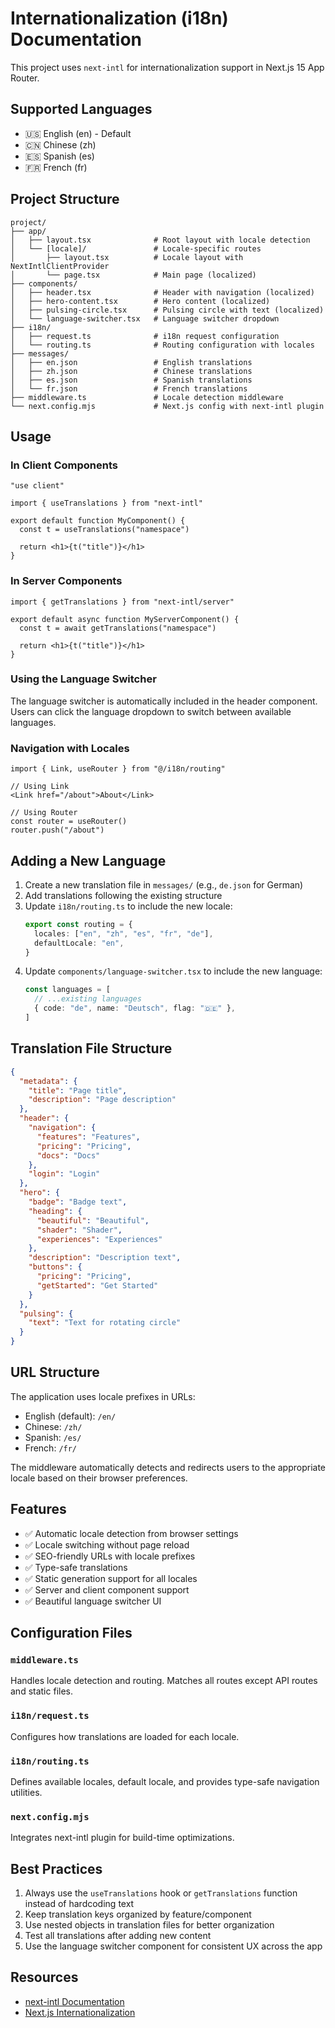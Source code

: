 # Internationalization (i18n) Documentation

This project uses `next-intl` for internationalization support in Next.js 15 App Router.

## Supported Languages

- 🇺🇸 English (en) - Default
- 🇨🇳 Chinese (zh)
- 🇪🇸 Spanish (es)
- 🇫🇷 French (fr)

## Project Structure

```
project/
├── app/
│   ├── layout.tsx              # Root layout with locale detection
│   └── [locale]/               # Locale-specific routes
│       ├── layout.tsx          # Locale layout with NextIntlClientProvider
│       └── page.tsx            # Main page (localized)
├── components/
│   ├── header.tsx              # Header with navigation (localized)
│   ├── hero-content.tsx        # Hero content (localized)
│   ├── pulsing-circle.tsx      # Pulsing circle with text (localized)
│   └── language-switcher.tsx   # Language switcher dropdown
├── i18n/
│   ├── request.ts              # i18n request configuration
│   └── routing.ts              # Routing configuration with locales
├── messages/
│   ├── en.json                 # English translations
│   ├── zh.json                 # Chinese translations
│   ├── es.json                 # Spanish translations
│   └── fr.json                 # French translations
├── middleware.ts               # Locale detection middleware
└── next.config.mjs             # Next.js config with next-intl plugin
```

## Usage

### In Client Components

```tsx
"use client"

import { useTranslations } from "next-intl"

export default function MyComponent() {
  const t = useTranslations("namespace")
  
  return <h1>{t("title")}</h1>
}
```

### In Server Components

```tsx
import { getTranslations } from "next-intl/server"

export default async function MyServerComponent() {
  const t = await getTranslations("namespace")
  
  return <h1>{t("title")}</h1>
}
```

### Using the Language Switcher

The language switcher is automatically included in the header component. Users can click the language dropdown to switch between available languages.

### Navigation with Locales

```tsx
import { Link, useRouter } from "@/i18n/routing"

// Using Link
<Link href="/about">About</Link>

// Using Router
const router = useRouter()
router.push("/about")
```

## Adding a New Language

1. Create a new translation file in `messages/` (e.g., `de.json` for German)
2. Add translations following the existing structure
3. Update `i18n/routing.ts` to include the new locale:
   ```ts
   export const routing = {
     locales: ["en", "zh", "es", "fr", "de"],
     defaultLocale: "en",
   }
   ```
4. Update `components/language-switcher.tsx` to include the new language:
   ```ts
   const languages = [
     // ...existing languages
     { code: "de", name: "Deutsch", flag: "🇩🇪" },
   ]
   ```

## Translation File Structure

```json
{
  "metadata": {
    "title": "Page title",
    "description": "Page description"
  },
  "header": {
    "navigation": {
      "features": "Features",
      "pricing": "Pricing",
      "docs": "Docs"
    },
    "login": "Login"
  },
  "hero": {
    "badge": "Badge text",
    "heading": {
      "beautiful": "Beautiful",
      "shader": "Shader",
      "experiences": "Experiences"
    },
    "description": "Description text",
    "buttons": {
      "pricing": "Pricing",
      "getStarted": "Get Started"
    }
  },
  "pulsing": {
    "text": "Text for rotating circle"
  }
}
```

## URL Structure

The application uses locale prefixes in URLs:
- English (default): `/en/`
- Chinese: `/zh/`
- Spanish: `/es/`
- French: `/fr/`

The middleware automatically detects and redirects users to the appropriate locale based on their browser preferences.

## Features

- ✅ Automatic locale detection from browser settings
- ✅ Locale switching without page reload
- ✅ SEO-friendly URLs with locale prefixes
- ✅ Type-safe translations
- ✅ Static generation support for all locales
- ✅ Server and client component support
- ✅ Beautiful language switcher UI

## Configuration Files

### `middleware.ts`
Handles locale detection and routing. Matches all routes except API routes and static files.

### `i18n/request.ts`
Configures how translations are loaded for each locale.

### `i18n/routing.ts`
Defines available locales, default locale, and provides type-safe navigation utilities.

### `next.config.mjs`
Integrates next-intl plugin for build-time optimizations.

## Best Practices

1. Always use the `useTranslations` hook or `getTranslations` function instead of hardcoding text
2. Keep translation keys organized by feature/component
3. Use nested objects in translation files for better organization
4. Test all translations after adding new content
5. Use the language switcher component for consistent UX across the app

## Resources

- [next-intl Documentation](https://next-intl.dev)
- [Next.js Internationalization](https://nextjs.org/docs/app/building-your-application/routing/internationalization)
